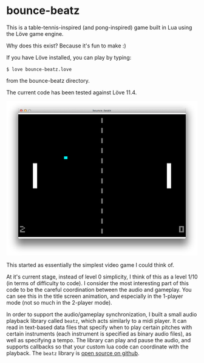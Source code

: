 # bounce-beatz

This is a table-tennis-inspired (and pong-inspired) game built in Lua
using the Löve game engine.

Why does this exist? Because it's fun to make :)

If you have Löve installed, you can play by typing:

    $ love bounce-beatz.love

from the bounce-beatz directory.

The current code has been tested against Löve 11.4.

![](https://raw.githubusercontent.com/tylerneylon/bounce-beatz/master/img/game_screen1.png)

This started as essentially the simplest video game I could think of.

At it's current stage, instead of level 0 simplicity, I think of this as a level
1/10 (in terms of difficulty to code). I consider the most interesting part of
this code to be the careful coordination between the audio and gameplay. You
can see this in the title screen animation, and especially in the 1-player mode
(not so much in the 2-player mode).

In order to support the audio/gameplay synchronization, I built a small audio
playback library called `beatz`, which acts similarly to a midi player. It can
read in text-based data files that specify when to play certain pitches with
certain instruments (each instrument is specified as binary audio files), as
well as specifying a tempo. The library can play and pause the audio, and
supports callbacks so that your custom lua code can coordinate with the
playback. The `beatz` library is [open source on
github](https://github.com/tylerneylon/beatz).
